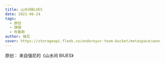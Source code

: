```yaml
---
title: 山水间BLUES
date: 2021-06-24
tags:
  - 原创
  - 弹唱
  - 布鲁斯
author: 强尼
cover: https://storageapi.fleek.co/andoroyur-team-bucket/metaspace/wonderful-music/088A0221.JPG
---
```


原创： 来自强尼的《山水间 BlUES》

